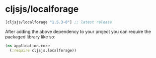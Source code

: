 # cljsjs/localforage

[](dependency)
```clojure
[cljsjs/localforage "1.5.3-0"] ;; latest release
```
[](/dependency)

After adding the above dependency to your project you can require the packaged library like so:

```clojure
(ns application.core
  (:require cljsjs.localforage))
```
